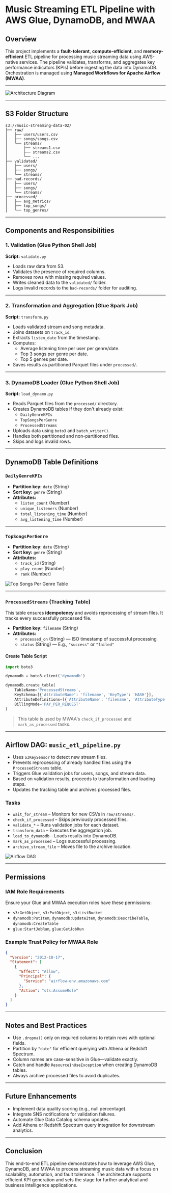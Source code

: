 # Music Streaming ETL Pipeline with AWS Glue, DynamoDB, and MWAA

## Overview

This project implements a **fault-tolerant**, **compute-efficient**, and **memory-efficient** ETL pipeline for processing music streaming data using AWS-native services. The pipeline validates, transforms, and aggregates key performance indicators (KPIs) before ingesting the data into DynamoDB. Orchestration is managed using **Managed Workflows for Apache Airflow (MWAA)**.

---

![Architecture Diagram](Music-Streaming-ETL-Pipeline/diagram/Architecture-Diagram1.jpg)

---

## S3 Folder Structure

```
s3://music-streaming-data-02/
├── raw/
│   ├── users/users.csv
│   ├── songs/songs.csv
│   └── streams/
│       ├── streams1.csv
│       ├── streams2.csv
│       └── ...
├── validated/
│   ├── users/
│   ├── songs/
│   └── streams/
├── bad-records/
│   ├── users/
│   ├── songs/
│   └── streams/
├── processed/
│   ├── avg_metrics/
│   ├── top_songs/
│   └── top_genres/
```

---

## Components and Responsibilities

### 1. Validation (Glue Python Shell Job)

**Script:** `validate.py`

- Loads raw data from S3.
- Validates the presence of required columns.
- Removes rows with missing required values.
- Writes cleaned data to the `validated/` folder.
- Logs invalid records to the `bad-records/` folder for auditing.

---

### 2. Transformation and Aggregation (Glue Spark Job)

**Script:** `transform.py`

- Loads validated stream and song metadata.
- Joins datasets on `track_id`.
- Extracts `listen_date` from the timestamp.
- Computes:
  - Average listening time per user per genre/date.
  - Top 3 songs per genre per date.
  - Top 5 genres per date.
- Saves results as partitioned Parquet files under `processed/`.

---

### 3. DynamoDB Loader (Glue Python Shell Job)

**Script:** `load_dynamo.py`

- Reads Parquet files from the `processed/` directory.
- Creates DynamoDB tables if they don't already exist:
  - `DailyGenreKPIs`
  - `TopSongsPerGenre`
  - `ProcessedStreams`
- Uploads data using `boto3` and `batch_writer()`.
- Handles both partitioned and non-partitioned files.
- Skips and logs invalid rows.

---

## DynamoDB Table Definitions

### `DailyGenreKPIs`

- **Partition key:** `date` (String)  
- **Sort key:** `genre` (String)  
- **Attributes:**
  - `listen_count` (Number)
  - `unique_listeners` (Number)
  - `total_listening_time` (Number)
  - `avg_listening_time` (Number)

---

### `TopSongsPerGenre`

- **Partition key:** `date` (String)  
- **Sort key:** `genre` (String)  
- **Attributes:**
  - `track_id` (String)
  - `play_count` (Number)
  - `rank` (Number)

![Top Songs Per Genre Table](Music-Streaming-ETL-Pipeline/screenshots/TopSongsPerGenre.png)

---

### `ProcessedStreams` (Tracking Table)

This table ensures **idempotency** and avoids reprocessing of stream files. It tracks every successfully processed file.

- **Partition key:** `filename` (String)  
- **Attributes:**
  - `processed_on` (String) — ISO timestamp of successful processing  
  - `status` (String) — E.g., `"success"` or `"failed"`

#### Create Table Script

```python
import boto3

dynamodb = boto3.client('dynamodb')

dynamodb.create_table(
    TableName='ProcessedStreams',
    KeySchema=[{'AttributeName': 'filename', 'KeyType': 'HASH'}],
    AttributeDefinitions=[{'AttributeName': 'filename', 'AttributeType': 'S'}],
    BillingMode='PAY_PER_REQUEST'
)
```

> This table is used by MWAA's `check_if_processed` and `mark_as_processed` tasks.

---

## Airflow DAG: `music_etl_pipeline.py`

- Uses `S3KeySensor` to detect new stream files.
- Prevents reprocessing of already handled files using the `ProcessedStreams` table.
- Triggers Glue validation jobs for users, songs, and stream data.
- Based on validation results, proceeds to transformation and loading steps.
- Updates the tracking table and archives processed files.

### Tasks

- `wait_for_stream` – Monitors for new CSVs in `raw/streams/`.
- `check_if_processed` – Skips previously processed files.
- `validate_*` – Runs validation jobs for each dataset.
- `transform_data` – Executes the aggregation job.
- `load_to_dynamodb` – Loads results into DynamoDB.
- `mark_as_processed` – Logs successful processing.
- `archive_stream_file` – Moves file to the archive location.

![Airflow DAG](Music-Streaming-ETL-Pipeline/screenshots/Dag-Music-ETL.png)

---

## Permissions

### IAM Role Requirements

Ensure your Glue and MWAA execution roles have these permissions:

- `s3:GetObject`, `s3:PutObject`, `s3:ListBucket`
- `dynamodb:PutItem`, `dynamodb:UpdateItem`, `dynamodb:DescribeTable`, `dynamodb:CreateTable`
- `glue:StartJobRun`, `glue:GetJobRun`

### Example Trust Policy for MWAA Role

```json
{
  "Version": "2012-10-17",
  "Statement": [
    {
      "Effect": "Allow",
      "Principal": {
        "Service": "airflow-env.amazonaws.com"
      },
      "Action": "sts:AssumeRole"
    }
  ]
}
```

---

## Notes and Best Practices

- Use `.dropna()` only on required columns to retain rows with optional fields.
- Partition by `"date"` for efficient querying with Athena or Redshift Spectrum.
- Column names are case-sensitive in Glue—validate exactly.
- Catch and handle `ResourceInUseException` when creating DynamoDB tables.
- Always archive processed files to avoid duplicates.

---

## Future Enhancements

- Implement data quality scoring (e.g., null percentage).
- Integrate SNS notifications for validation failures.
- Automate Glue Data Catalog schema updates.
- Add Athena or Redshift Spectrum query integration for downstream analytics.

---

## Conclusion

This end-to-end ETL pipeline demonstrates how to leverage AWS Glue, DynamoDB, and MWAA to process streaming music data with a focus on scalability, automation, and fault tolerance. The architecture supports efficient KPI generation and sets the stage for further analytical and business intelligence applications.
